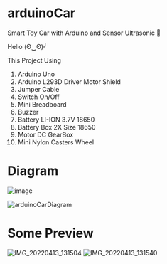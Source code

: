 # arduinoCar
Smart Toy Car with Arduino and Sensor Ultrasonic 🚗

Hello (ʘ‿ʘ)╯

This Project Using
1. Arduino Uno
2. Arduino L293D Driver Motor Shield
3. Jumper Cable
4. Switch On/Off
5. Mini Breadboard
6. Buzzer
7. Battery LI-ION 3.7V 18650
8. Battery Box 2X Size 18650
9. Motor DC GearBox 
10. Mini Nylon Casters Wheel

# Diagram

![image](https://user-images.githubusercontent.com/99522867/163675813-4c2fb363-b09f-483a-b4a8-8b5be5e399ca.png)

![arduinoCarDiagram](https://user-images.githubusercontent.com/99522867/163716237-411e5adf-b229-4e53-8f1f-e0def0793e5b.png)

# Some Preview

![IMG_20220413_131504](https://user-images.githubusercontent.com/99522867/163674466-c0d1d5d2-1c9e-42c8-9f2e-083c12a91ba1.jpg)
![IMG_20220413_131540](https://user-images.githubusercontent.com/99522867/163674485-045ae8ae-8892-42f3-b098-85d7d61e1e29.jpg)
